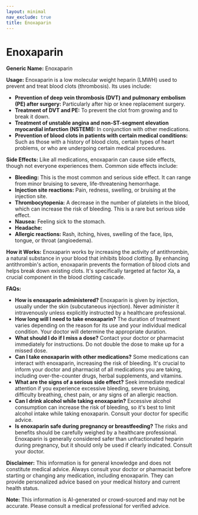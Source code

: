 ```yaml
---
layout: minimal
nav_exclude: true
title: Enoxaparin
---
```


# Enoxaparin

**Generic Name:** Enoxaparin

**Usage:** Enoxaparin is a low molecular weight heparin (LMWH) used to prevent and treat blood clots (thrombosis).  Its uses include:

* **Prevention of deep vein thrombosis (DVT) and pulmonary embolism (PE) after surgery:** Particularly after hip or knee replacement surgery.
* **Treatment of DVT and PE:**  To prevent the clot from growing and to break it down.
* **Treatment of unstable angina and non-ST-segment elevation myocardial infarction (NSTEMI):**  In conjunction with other medications.
* **Prevention of blood clots in patients with certain medical conditions:** Such as those with a history of blood clots, certain types of heart problems, or who are undergoing certain medical procedures.


**Side Effects:** Like all medications, enoxaparin can cause side effects, though not everyone experiences them.  Common side effects include:

* **Bleeding:** This is the most common and serious side effect.  It can range from minor bruising to severe, life-threatening hemorrhage.
* **Injection site reactions:** Pain, redness, swelling, or bruising at the injection site.
* **Thrombocytopenia:**  A decrease in the number of platelets in the blood, which can increase the risk of bleeding.  This is a rare but serious side effect.
* **Nausea:** Feeling sick to the stomach.
* **Headache:**
* **Allergic reactions:**  Rash, itching, hives, swelling of the face, lips, tongue, or throat (angioedema).


**How it Works:** Enoxaparin works by increasing the activity of antithrombin, a natural substance in your blood that inhibits blood clotting.  By enhancing antithrombin's action, enoxaparin prevents the formation of blood clots and helps break down existing clots.  It's specifically targeted at factor Xa, a crucial component in the blood clotting cascade.


**FAQs:**

* **How is enoxaparin administered?** Enoxaparin is given by injection, usually under the skin (subcutaneous injection).  Never administer it intravenously unless explicitly instructed by a healthcare professional.
* **How long will I need to take enoxaparin?** The duration of treatment varies depending on the reason for its use and your individual medical condition.  Your doctor will determine the appropriate duration.
* **What should I do if I miss a dose?** Contact your doctor or pharmacist immediately for instructions.  Do not double the dose to make up for a missed dose.
* **Can I take enoxaparin with other medications?**  Some medications can interact with enoxaparin, increasing the risk of bleeding.  It's crucial to inform your doctor and pharmacist of all medications you are taking, including over-the-counter drugs, herbal supplements, and vitamins.
* **What are the signs of a serious side effect?**  Seek immediate medical attention if you experience excessive bleeding, severe bruising, difficulty breathing, chest pain, or any signs of an allergic reaction.
* **Can I drink alcohol while taking enoxaparin?**  Excessive alcohol consumption can increase the risk of bleeding, so it's best to limit alcohol intake while taking enoxaparin.  Consult your doctor for specific advice.
* **Is enoxaparin safe during pregnancy or breastfeeding?**  The risks and benefits should be carefully weighed by a healthcare professional.  Enoxaparin is generally considered safer than unfractionated heparin during pregnancy, but it should only be used if clearly indicated. Consult your doctor.

**Disclaimer:** This information is for general knowledge and does not constitute medical advice. Always consult your doctor or pharmacist before starting or changing any medication, including enoxaparin.  They can provide personalized advice based on your medical history and current health status.


**Note:** This information is AI-generated or crowd-sourced and may not be accurate. Please consult a medical professional for verified advice.